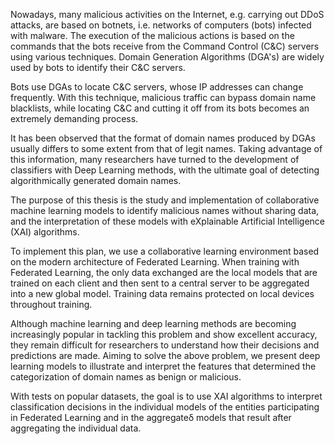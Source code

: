 Nowadays, many malicious activities on the Internet, e.g. carrying out DDoS attacks, are based on botnets, i.e. networks of computers (bots) infected with malware. The execution of the malicious actions is based on the commands that the bots receive from the Command Control (C&C) servers using various techniques. Domain Generation Algorithms (DGA's) are widely used by bots to identify their C&C servers.

Bots use DGAs to locate C&C servers, whose IP addresses can change frequently. With this technique, malicious traffic can bypass domain name blacklists, while locating C&C and cutting it off from its bots becomes an extremely demanding process.

It has been observed that the format of domain names produced by DGAs usually differs to some extent from that of legit names. Taking advantage of this information, many researchers have turned to the development of classifiers with Deep Learning methods, with the ultimate goal of detecting algorithmically generated domain names.

The purpose of this thesis is the study and implementation of collaborative machine learning models to identify malicious names without sharing data, and the interpretation of these models with eXplainable Artificial Intelligence (XAI) algorithms.

To implement this plan, we use a collaborative learning environment based on the modern architecture of Federated Learning. When training with Federated Learning, the only data exchanged are the local models that are trained on each client and then sent to a central server to be aggregated into a new global model. Training data remains protected on local devices throughout training.

Although machine learning and deep learning methods are becoming increasingly popular in tackling this problem and show excellent accuracy, they remain difficult for researchers to understand how their decisions and predictions are made. Aiming to solve the above problem, we present deep learning models to illustrate and interpret the features that determined the categorization of domain names as benign or malicious.

With tests on popular datasets, the goal is to use XAI algorithms to interpret classification decisions in the individual models of the entities participating in Federated Learning and in the aggregateδ models that result after aggregating the individual data.
